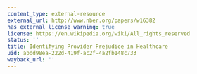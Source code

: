 ```yaml
---
content_type: external-resource
external_url: http://www.nber.org/papers/w16382
has_external_license_warning: true
license: https://en.wikipedia.org/wiki/All_rights_reserved
status: ''
title: Identifying Provider Prejudice in Healthcare
uid: abdd98ea-222d-419f-ac2f-4a2fb148c733
wayback_url: ''
---
```

